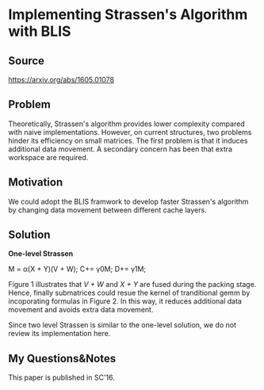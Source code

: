 # Implementing Strassen's Algorithm with BLIS

## Source

https://arxiv.org/abs/1605.01078

## Problem

Theoretically, Strassen's algorithm provides lower complexity compared with naive implementations. However, on current structures, two problems hinder its efficiency on small matrices. The first problem is that it induces additional data movement. A secondary concern has been that extra workspace are required.

## Motivation

We could adopt the BLIS framwork to develop faster Strassen's algorithm by changing data movement between different cache layers.

## Solution

**One-level Strassen**

M = α(X + Y)(V + W); C+= γ0M; D+= γ1M;

Figure 1 illustrates that *V + W* and *X + Y* are fused during the packing stage. Hence, finally submatrices could resue the kernel of tranditional gemm by incoporating formulas in Figure 2. In this way, it reduces additional data movement and avoids extra data movement.

Since two level Strassen is similar to the one-level solution, we do not review its implementation here.

## My Questions&Notes

This paper is published in SC'16.